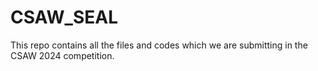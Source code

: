# CSAW_SEAL
This repo contains all the files and codes which we are submitting in the CSAW 2024 competition.
